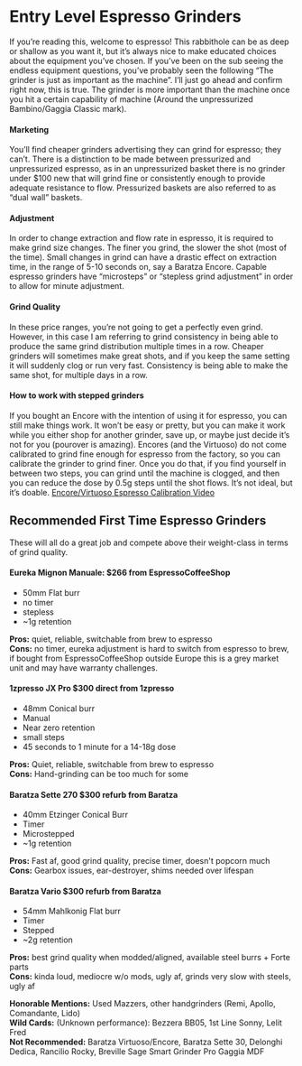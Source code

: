 # Entry Level Espresso Grinders
If you’re reading this, welcome to espresso! This rabbithole can be as deep or shallow as you want it, but it’s always nice to make 
educated choices about the equipment you’ve chosen.  If you’ve been on the sub seeing the endless equipment questions, you’ve probably seen the
following “The grinder is just as important as the machine”.  I’ll just go ahead and confirm right now, this is true. The grinder is more important than 
the machine once you hit a certain capability of machine (Around the unpressurized Bambino/Gaggia Classic mark). 

#### Marketing
You’ll find cheaper grinders advertising they can grind for espresso; they can’t. There is a distinction to be made between pressurized and unpressurized espresso, 
as in an unpressurized basket there is no grinder under $100 new that will grind fine or consistently enough to provide adequate resistance to flow.
Pressurized baskets are also referred to as “dual wall” baskets.  

#### Adjustment
In order to change extraction and flow rate in espresso, it is required to make grind size changes. The finer you grind, the slower the shot (most of the time). 
Small changes in grind can have a drastic effect on extraction time, in the range of 5-10 seconds on, say a Baratza Encore. 
Capable espresso grinders have “microsteps” or “stepless grind adjustment” in order to allow for minute adjustment.

#### Grind Quality
In these price ranges, you’re not going to get a perfectly even grind. 
However, in this case I am referring to grind consistency in being able to produce the same grind distribution multiple times in a row. 
Cheaper grinders will sometimes make great shots, and if you keep the same setting it will suddenly clog or run very fast. 
Consistency is being able to make the same shot, for multiple days in a row.

#### How to work with stepped grinders
If you bought an Encore with the intention of using it for espresso, you can still make things work. 
It won’t be easy or pretty, but you can make it work while you either shop for another grinder, save up, or maybe just decide it’s not for you (pourover is amazing).
Encores (and the Virtuoso) do not come calibrated to grind fine enough for espresso from the factory, so you can calibrate the grinder to grind finer. 
Once you do that, if you find yourself in between two steps, you can grind until the machine is clogged, and then you can reduce the dose by 0.5g steps until the shot
flows. It’s not ideal, but it’s doable.
[Encore/Virtuoso Espresso Calibration Video](https://youtu.be/tvPmA2laBzM "Encore/Virtuoso Espresso Calibration Video")

## Recommended First Time Espresso Grinders
These will all do a great job and compete above their weight-class in terms of grind quality.


#### Eureka Mignon Manuale: $266 from EspressoCoffeeShop
- 50mm Flat burr
- no timer
- stepless
- ~1g retention  

**Pros:**  quiet, reliable, switchable from brew to espresso  
**Cons:** no timer, eureka adjustment is hard to switch from espresso to brew, if bought from EspressoCoffeeShop outside Europe this is a grey market unit and may have warranty challenges.

#### 1zpresso JX Pro $300 direct from 1zpresso
- 48mm Conical burr
- Manual
- Near zero retention
- small steps
- 45 seconds to 1 minute for a 14-18g dose

**Pros:** Quiet, reliable, switchable from brew to espresso  
**Cons:** Hand-grinding can be too much for some

#### Baratza Sette 270 $300 refurb from Baratza
- 40mm Etzinger Conical Burr
- Timer
- Microstepped
- ~1g retention

**Pros:** Fast af, good grind quality, precise timer, doesn't popcorn much  
**Cons:** Gearbox issues, ear-destroyer, shims needed over lifespan

#### Baratza Vario $300 refurb from Baratza
- 54mm Mahlkonig Flat burr
- Timer
- Stepped
- ~2g retention

**Pros:** best grind quality when modded/aligned, available steel burrs + Forte parts    
**Cons:** kinda loud, mediocre w/o mods, ugly af, grinds very slow with steels, ugly af  

**Honorable Mentions:** Used Mazzers, other handgrinders (Remi, Apollo, Comandante, Lido)  
**Wild Cards:** (Unknown performance): Bezzera BB05, 1st Line Sonny, Lelit Fred  
**Not Recommended:** Baratza Virtuoso/Encore, Baratza Sette 30, Delonghi Dedica, Rancilio Rocky, Breville Sage Smart Grinder Pro
Gaggia MDF



